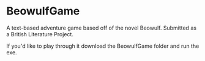 # BeowulfGame
A text-based adventure game based off of the novel Beowulf. Submitted as a British Literature Project.

If you'd like to play through it download the BeowulfGame folder and run the exe.
